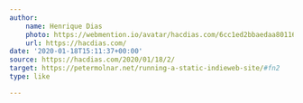 ```yaml
---
author:
    name: Henrique Dias
    photo: https://webmention.io/avatar/hacdias.com/6cc1ed2bbaedaa80116524ef8fe89556c057b5c4cf116875bf979dd5390f5b33.jpg
    url: https://hacdias.com/
date: '2020-01-18T15:11:37+00:00'
source: https://hacdias.com/2020/01/18/2/
target: https://petermolnar.net/running-a-static-indieweb-site/#fn2
type: like

---
```


